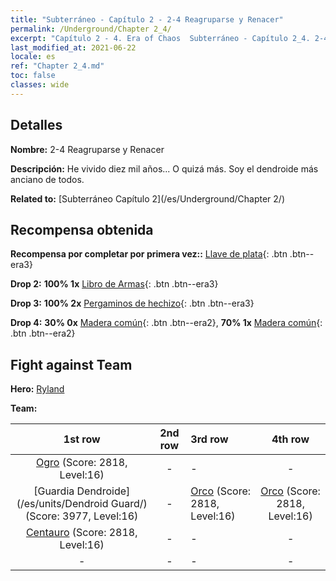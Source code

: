 ```yaml
---
title: "Subterráneo - Capítulo 2 - 2-4 Reagruparse y Renacer"
permalink: /Underground/Chapter 2_4/
excerpt: "Capítulo 2 - 4. Era of Chaos  Subterráneo - Capítulo 2_4. 2-4 Reagruparse y Renacer"
last_modified_at: 2021-06-22
locale: es
ref: "Chapter 2_4.md"
toc: false
classes: wide
---
```


## Detalles

 **Nombre:** 2-4 Reagruparse y Renacer

 **Descripción:** He vivido diez mil años... O quizá más. Soy el dendroide más anciano de todos.

 **Related to:** [Subterráneo Capítulo 2](/es/Underground/Chapter 2/)

## Recompensa obtenida

 **Recompensa por completar por primera vez::** [Llave de plata](/ItemsES/con_693/){: .btn .btn--era3}

 **Drop 2:** **100% 1x** [Libro de Armas](/ItemsES/mat_18/){: .btn .btn--era3}

 **Drop 3:** **100% 2x** [Pergaminos de hechizo](/ItemsES/con_694/){: .btn .btn--era3}

 **Drop 4:** **30% 0x** [Madera común](/ItemsES/mat_7/){: .btn .btn--era2}, **70% 1x** [Madera común](/ItemsES/mat_7/){: .btn .btn--era2}


## Fight against Team
 **Hero:** [Ryland](/es/heroes/Ryland/)

 **Team:**


  | 1st row | 2nd row | 3rd row | 4th row |
  |:----:|:----:|:----|:----:|
  | [Ogro](/es/units/Ogre/) (Score: 2818, Level:16)  | - | - | - |
  | [Guardia Dendroide](/es/units/Dendroid Guard/) (Score: 3977, Level:16)  | - | [Orco](/es/units/Orc/) (Score: 2818, Level:16)  | [Orco](/es/units/Orc/) (Score: 2818, Level:16)  |
  | [Centauro](/es/units/Centaur/) (Score: 2818, Level:16)  | - | - | - |
  | - | - | - | - |


